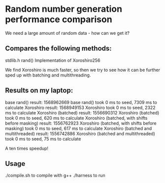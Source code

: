 # Random number generation performance comparison
We need a large amount of random data - how can we get it?
## Compares the following methods:
stdlib.h rand()
Implementation of Xoroshiro256

We find Xoroshiro is much faster, so then we try to see how it can be further sped up with batching and multithreading. 
## Results on my laptop:
base rand() result: 1568962669
base rand() took 0 ms to seed, 7309 ms to calculate
Xoroshiro result: 1568949153
Xoroshiro took 0 ms to seed, 2322 ms to calculate
Xoroshiro (batched) result: 1556690312
Xoroshiro (batched) took 0 ms to seed, 620 ms to calculate
Xoroshiro (batched, with shifts before masking) result: 1556762923
Xoroshiro (batched, with shifts before masking) took 0 ms to seed, 617 ms to calculate
Xoroshiro (batched and multithreaded) result: 1556742886
Xoroshiro (batched and multithreaded) took 0 ms to seed, 75 ms to calculate

A ten times speedup!


## Usage
./compile.sh to compile with g++
./harness to run


